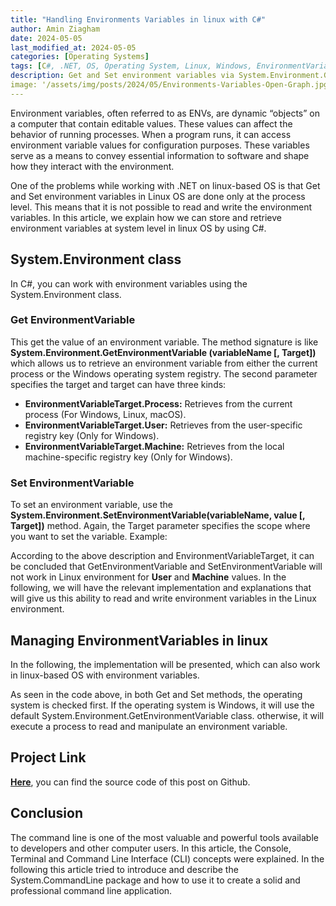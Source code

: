 ```yaml
---
title: "Handling Environments Variables in linux with C#"
author: Amin Ziagham
date: 2024-05-05
last_modified_at: 2024-05-05
categories: [Operating Systems]
tags: [C#, .NET, OS, Operating System, Linux, Windows, EnvironmentVariable, System.Environment]
description: Get and Set environment variables via System.Environment.GetEnvironmentVariable in Linux are done only at the process level. Then ...
image: '/assets/img/posts/2024/05/Environments-Variables-Open-Graph.jpg'
---
```


Environment variables, often referred to as ENVs, are dynamic “objects” on a computer that contain editable values. These values can affect the behavior of running processes. When a program runs, it can access environment variable values for configuration purposes. These variables serve as a means to convey essential information to software and shape how they interact with the environment.

One of the problems while working with .NET on linux-based OS is that Get and Set environment variables in Linux OS are done only at the process level. This means that it is not possible to read and write the environment variables. In this article, we explain how we can store and retrieve environment variables at system level in linux OS by using C#.

## System.Environment class
In C#, you can work with environment variables using the System.Environment class. 

### Get EnvironmentVariable
This get the value of an environment variable. The method signature is like **System.Environment.GetEnvironmentVariable (variableName  [, Target])** which allows us to retrieve an environment variable from either the current process or the Windows operating system registry. The second parameter specifies the target and target can have three kinds:

- **EnvironmentVariableTarget.Process:** Retrieves from the current process (For Windows, Linux, macOS).
- **EnvironmentVariableTarget.User:** Retrieves from the user-specific registry key  (Only for Windows).
- **EnvironmentVariableTarget.Machine:** Retrieves from the local machine-specific registry key (Only for Windows).

<script src="https://gist.github.com/ziagham/c0a95c750300be7533c04ac700e87023.js"></script>

### Set EnvironmentVariable
To set an environment variable, use the **System.Environment.SetEnvironmentVariable(variableName, value [, Target])** method. Again, the Target parameter specifies the scope where you want to set the variable. Example:

<script src="https://gist.github.com/ziagham/70a14aa96f18e03000a9d0137907e3ce.js"></script>

According to the above description and EnvironmentVariableTarget, it can be concluded that GetEnvironmentVariable and SetEnvironmentVariable will not work in Linux environment for **User** and **Machine** values. In the following, we will have the relevant implementation and explanations that will give us this ability to read and write environment variables in the Linux environment.

## Managing EnvironmentVariables in linux
In the following, the implementation will be presented, which can also work in linux-based OS with environment variables.
<script src="https://gist.github.com/ziagham/2cbc570d8e7165c76dfe44eef5a5f3bc.js"></script>

As seen in the code above, in both Get and Set methods, the operating system is checked first. If the operating system is Windows, it will use the default System.Environment.GetEnvironmentVariable class. otherwise, it will execute a process to read and manipulate an environment variable.

## Project Link
<a target="_blank" href="https://github.com/NextCodeBlock/Linux-EnvironmentVariables-Demo">**Here**</a>, you can find the source code of this post on Github.

## Conclusion
The command line is one of the most valuable and powerful tools available to developers and other computer users. In this article, the Console, Terminal and Command Line Interface (CLI) concepts were explained. In the following this article tried to introduce and describe the System.CommandLine package and how to use it to create a solid and professional command line application.